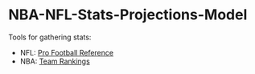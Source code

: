 # NBA-NFL-Stats-Projections-Model

Tools for gathering stats:
* NFL: [Pro Football Reference](https://www.pro-football-reference.com/) 
* NBA: [Team Rankings](https://www.teamrankings.com/nba/stat/points-per-game)